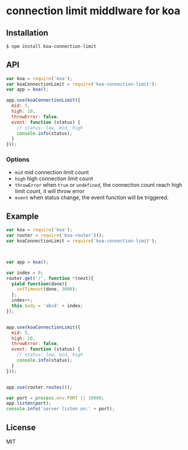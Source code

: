 # connection limit middlware for koa

## Installation

```bash
$ npm install koa-connection-limit
```

## API

```js
var koa = require('koa');
var koaConnectionLimit = require('koa-connection-limit');
var app = koa();

app.use(koaConnectionLimit({
  mid: 5,
  high: 10,
  throwError: false,
  event: function (status) {
    // status: low, mid, high
    console.info(status);
  }
}));
```
### Options

- `mid` mid connection limit count
- `high` high connection limit count
- `throwError` when `true` or `undefined`, the connection count reach high limit count, it will throw error
- `event` when status change, the event function will be triggered.


## Example

```js
var koa = require('koa');
var router = require('koa-router')();
var koaConnectionLimit = require('koa-connection-limit');



var app = koa();

var index = 0;
router.get('/', function *(next){
  yield function(done){
    setTimeout(done, 3000);
  };
  index++;
  this.body = 'abcd' + index;
});


app.use(koaConnectionLimit({
  mid: 5,
  high: 10,
  throwError: false,
  event: function (status) {
    // status: low, mid, high
    console.info(status);
  }
}));


app.use(router.routes());

var port = process.env.PORT || 10000;
app.listen(port);
console.info('server listen on:' + port);

```


## License

MIT
